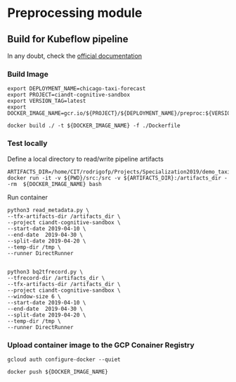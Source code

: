 # Preprocessing module

## Build for Kubeflow pipeline
In any doubt, check the [official documentation](https://www.kubeflow.org/docs/gke/gcp-e2e/)


### Build Image
```
export DEPLOYMENT_NAME=chicago-taxi-forecast
export PROJECT=ciandt-cognitive-sandbox
export VERSION_TAG=latest
export DOCKER_IMAGE_NAME=gcr.io/${PROJECT}/${DEPLOYMENT_NAME}/preproc:${VERSION_TAG}

docker build ./ -t ${DOCKER_IMAGE_NAME} -f ./Dockerfile
```

### Test locally

Define a local directory to read/write pipeline artifacts

```
ARTIFACTS_DIR=/home/CIT/rodrigofp/Projects/Specialization2019/demo_taxi/assets
docker run -it -v ${PWD}/src:/src -v ${ARTIFACTS_DIR}:/artifacts_dir --rm  ${DOCKER_IMAGE_NAME} bash
```

Run container
```
python3 read_metadata.py \
--tfx-artifacts-dir /artifacts_dir \
--project ciandt-cognitive-sandbox \
--start-date 2019-04-10 \
--end-date  2019-04-30 \
--split-date 2019-04-20 \
--temp-dir /tmp \
--runner DirectRunner


python3 bq2tfrecord.py \
--tfrecord-dir /artifacts_dir \
--tfx-artifacts-dir /artifacts_dir \
--project ciandt-cognitive-sandbox \
--window-size 6 \
--start-date 2019-04-10 \
--end-date  2019-04-30 \
--split-date 2019-04-20 \
--temp-dir /tmp \
--runner DirectRunner
```


### Upload container image to the GCP Conainer Registry
```
gcloud auth configure-docker --quiet

docker push ${DOCKER_IMAGE_NAME}
```
